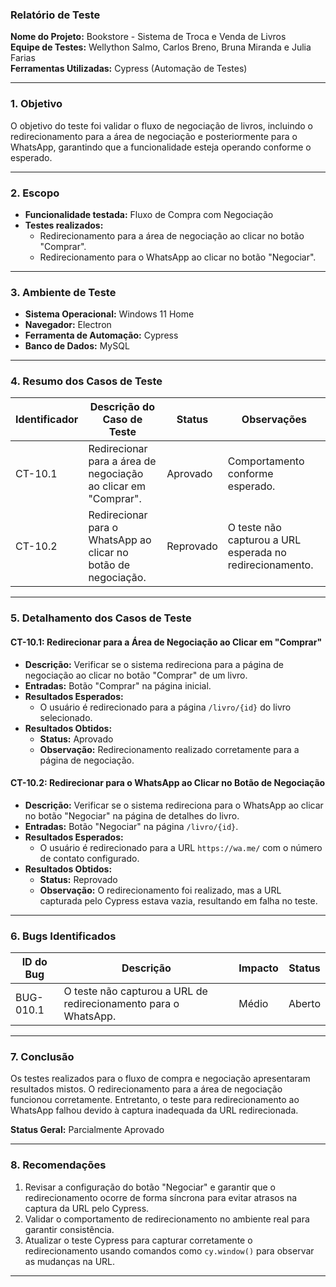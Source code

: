 ### **Relatório de Teste**

**Nome do Projeto:** Bookstore - Sistema de Troca e Venda de Livros  
**Equipe de Testes:** Wellython Salmo, Carlos Breno, Bruna Miranda e Julia Farias  
**Ferramentas Utilizadas:** Cypress (Automação de Testes)  

---

### **1. Objetivo**
O objetivo do teste foi validar o fluxo de negociação de livros, incluindo o redirecionamento para a área de negociação e posteriormente para o WhatsApp, garantindo que a funcionalidade esteja operando conforme o esperado.

---

### **2. Escopo**
- **Funcionalidade testada:** Fluxo de Compra com Negociação  
- **Testes realizados:**
  - Redirecionamento para a área de negociação ao clicar no botão "Comprar".
  - Redirecionamento para o WhatsApp ao clicar no botão "Negociar".

---

### **3. Ambiente de Teste**
- **Sistema Operacional:** Windows 11 Home  
- **Navegador:** Electron  
- **Ferramenta de Automação:** Cypress  
- **Banco de Dados:** MySQL  

---

### **4. Resumo dos Casos de Teste**

| **Identificador** | **Descrição do Caso de Teste**                                           | **Status** | **Observações**                                   |
|--------------------|-------------------------------------------------------------------------|------------|--------------------------------------------------|
| CT-10.1            | Redirecionar para a área de negociação ao clicar em "Comprar".         | Aprovado   | Comportamento conforme esperado.                |
| CT-10.2            | Redirecionar para o WhatsApp ao clicar no botão de negociação.         | Reprovado  | O teste não capturou a URL esperada no redirecionamento. |

---

### **5. Detalhamento dos Casos de Teste**

#### **CT-10.1: Redirecionar para a Área de Negociação ao Clicar em "Comprar"**
- **Descrição:** Verificar se o sistema redireciona para a página de negociação ao clicar no botão "Comprar" de um livro.
- **Entradas:** Botão "Comprar" na página inicial.
- **Resultados Esperados:**  
  - O usuário é redirecionado para a página `/livro/{id}` do livro selecionado.  
- **Resultados Obtidos:**  
  - **Status:** Aprovado  
  - **Observação:** Redirecionamento realizado corretamente para a página de negociação.  

#### **CT-10.2: Redirecionar para o WhatsApp ao Clicar no Botão de Negociação**
- **Descrição:** Verificar se o sistema redireciona para o WhatsApp ao clicar no botão "Negociar" na página de detalhes do livro.
- **Entradas:** Botão "Negociar" na página `/livro/{id}`.
- **Resultados Esperados:**  
  - O usuário é redirecionado para a URL `https://wa.me/` com o número de contato configurado.  
- **Resultados Obtidos:**  
  - **Status:** Reprovado  
  - **Observação:** O redirecionamento foi realizado, mas a URL capturada pelo Cypress estava vazia, resultando em falha no teste.  

---

### **6. Bugs Identificados**

| **ID do Bug** | **Descrição**                                       | **Impacto** | **Status** |
|---------------|-----------------------------------------------------|-------------|------------|
| BUG-010.1     | O teste não capturou a URL de redirecionamento para o WhatsApp. | Médio       | Aberto     |

---

### **7. Conclusão**
Os testes realizados para o fluxo de compra e negociação apresentaram resultados mistos. O redirecionamento para a área de negociação funcionou corretamente. Entretanto, o teste para redirecionamento ao WhatsApp falhou devido à captura inadequada da URL redirecionada.  

**Status Geral:** Parcialmente Aprovado  

---

### **8. Recomendações**
1. Revisar a configuração do botão "Negociar" e garantir que o redirecionamento ocorre de forma síncrona para evitar atrasos na captura da URL pelo Cypress.
2. Validar o comportamento de redirecionamento no ambiente real para garantir consistência.
3. Atualizar o teste Cypress para capturar corretamente o redirecionamento usando comandos como `cy.window()` para observar as mudanças na URL.

---
